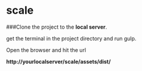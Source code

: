 # scale

###Clone the project to the **local server**.

get the terminal in the project directory and run gulp. 

Open the browser and hit the url 

**http://yourlocalserver/scale/assets/dist/**
